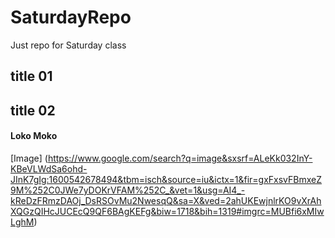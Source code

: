 # SaturdayRepo
Just repo for Saturday class
## title 01
## title 02
#### Loko Moko
[Image] (https://www.google.com/search?q=image&sxsrf=ALeKk032InY-KBeVLWdSa6ohd-JInK7gIg:1600542678494&tbm=isch&source=iu&ictx=1&fir=gxFxsvFBmxeZ9M%252C0JWe7yDOKrVFAM%252C_&vet=1&usg=AI4_-kReDzFRmzDAOj_DsRSOvMu2NwesqQ&sa=X&ved=2ahUKEwjnlrKO9vXrAhXQGzQIHcJUCEcQ9QF6BAgKEFg&biw=1718&bih=1319#imgrc=MUBfi6xMIwLghM)
